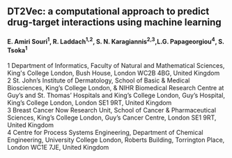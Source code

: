 ## DT2Vec: a computational approach to predict drug-target interactions using  machine learning
#### E. Amiri Souri<sup>1</sup>, R. Laddach<sup>1,2</sup>, S. N. Karagiannis<sup>2,3</sup>,L.G. Papageorgiou<sup>4</sup>,  S. Tsoka<sup>1</sup>

1 Department of Informatics, Faculty of Natural and Mathematical Sciences, King's College London, Bush House, London WC2B 4BG, United Kingdom  <br />
2 St. John’s Institute of Dermatology, School of Basic & Medical Biosciences, King’s College London, & NIHR Biomedical Research Centre at Guy’s and St. Thomas’ Hospitals and King’s College London, Guy’s Hospital, King’s College London, London SE1 9RT, United Kingdom <br />
3 Breast Cancer Now Research Unit, School of Cancer & Pharmaceutical Sciences, King’s College London, Guy’s Cancer Centre, London SE1 9RT, United Kingdom <br />
4 Centre for Process Systems Engineering, Department of Chemical Engineering, University College London, Roberts Building, Torrington Place, London WC1E 7JE, United Kingdom <br />
